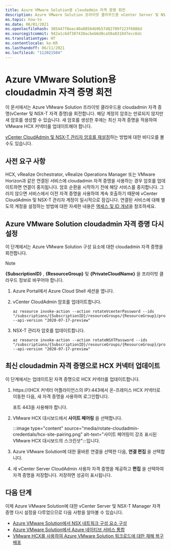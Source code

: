 ```yaml
---
title: Azure VMware Solution용 cloudadmin 자격 증명 회전
description: Azure VMware Solution 프라이빗 클라우드용 vCenter Server 및 NSX-T Manager 자격 증명을 회전하는 방법을 알아봅니다.
ms.topic: how-to
ms.date: 06/01/2021
ms.openlocfilehash: 305447f8eac40a08564b9b57d82709f223f6086d
ms.sourcegitcommit: 942a1c6df387438acbeb6d8ca50a831847ecc6dc
ms.translationtype: HT
ms.contentlocale: ko-KR
ms.lasthandoff: 06/11/2021
ms.locfileid: "112021504"
---
```

# <a name="rotate-the-cloudadmin-credentials-for-azure-vmware-solution"></a>Azure VMware Solution용 cloudadmin 자격 증명 회전

이 문서에서는 Azure VMware Solution 프라이빗 클라우드용 cloudadmin 자격 증명(vCenter 및 NSX-T 자격 증명)을 회전합니다.  해당 계정의 암호는 만료되지 않지만 새 암호를 생성할 수 있습니다. 새 암호를 생성한 후에는 최신 자격 증명을 적용하여 VMware HCX 커넥터를 업데이트해야 합니다.

[vCenter CloudAdmin 및 NSX-T 관리자 암호를 재설정](https://youtu.be/cK1qY3knj88)하는 방법에 대한 비디오를 볼 수도 있습니다. 

## <a name="prerequisites"></a>사전 요구 사항

HCX, vRealize Orchestrator, vRealize Operations Manager 또는 VMware Horizon과 같은 연결된 서비스에 cloudadmin 자격 증명을 사용하는 경우 암호를 업데이트하면 연결이 중지됩니다.  암호 순환을 시작하기 전에 해당 서비스를 중지합니다. 그러지 않으면 서비스에서 이전 자격 증명을 사용하여 계속 호출하기 때문에 vCenter CloudAdmin 및 NSX-T 관리자 계정이 일시적으로 잠깁니다.  연결된 서비스에 대해 별도의 계정을 설정하는 방법에 대한 자세한 내용은 [액세스 및 ID 개념](./concepts-identity.md)을 참조하세요.

## <a name="reset-your-azure-vmware-solution-cloudadmin-credentials"></a>Azure VMware Solution cloudadmin 자격 증명 다시 설정

이 단계에서는 Azure VMware Solution 구성 요소에 대한 cloudadmin 자격 증명을 회전합니다. 

>[!NOTE]
>**{SubscriptionID}** , **{ResourceGroup}** 및 **{PrivateCloudName}** 을 프라이빗 클라우드 정보로 바꾸어야 합니다.

1. Azure Portal에서 Azure Cloud Shell 세션을 엽니다.

2. vCenter CloudAdmin 암호를 업데이트합니다.  

   ```azurecli-interactive
   az resource invoke-action --action rotateVcenterPassword --ids "/subscriptions/{SubscriptionID}/resourceGroups/{ResourceGroup}/providers/Microsoft.AVS/privateClouds/{PrivateCloudName}" --api-version "2020-07-17-preview"
   ```
          
3. NSX-T 관리자 암호를 업데이트합니다. 

   ```azurecli-interactive
   az resource invoke-action --action rotateNSXTPassword --ids "/subscriptions/{SubscriptionID}/resourceGroups/{ResourceGroup}/providers/Microsoft.AVS/privateClouds/{PrivateCloudName}" --api-version "2020-07-17-preview"
   ```

## <a name="update-hcx-connector-with-the-latest-cloudadmin-credentials"></a>최신 cloudadmin 자격 증명으로 HCX 커넥터 업데이트

이 단계에서는 업데이트된 자격 증명으로 HCX 커넥터를 업데이트합니다.

1. https://{HCX 커넥터 어플라이언스의 IP}:443에서 온-프레미스 HCX 커넥터로 이동한 다음, 새 자격 증명을 사용하여 로그인합니다.

   포트 443을 사용해야 합니다. 

2. VMware HCX 대시보드에서 **사이트 페어링** 을 선택합니다.
    
   :::image type="content" source="media/rotate-cloudadmin-credentials/hcx-site-pairing.png" alt-text="사이트 페어링이 강조 표시된 VMware HCX 대시보드의 스크린샷":::입니다.
 
3. Azure VMware Solution에 대한 올바른 연결을 선택한 다음, **연결 편집** 을 선택합니다.
 
4. 새 vCenter Server CloudAdmin 사용자 자격 증명을 제공하고 **편집** 을 선택하여 자격 증명을 저장합니다. 저장하면 성공이 표시됩니다.

## <a name="next-steps"></a>다음 단계

이제 Azure VMware Solution에 대한 vCenter Server 및 NSX-T Manager 자격 증명 다시 설정을 다루었으므로 다음 사항을 알아볼 수 있습니다.

- [Azure VMware Solution에서 NSX 네트워크 구성 요소 구성](configure-nsx-network-components-azure-portal.md)
- [Azure VMware Solution에서 Azure 네이티브 서비스 통합](integrate-azure-native-services.md)
- [VMware HCX를 사용하여 Azure VMware Solution 워크로드에 대한 재해 복구 배포](deploy-disaster-recovery-using-vmware-hcx.md)
